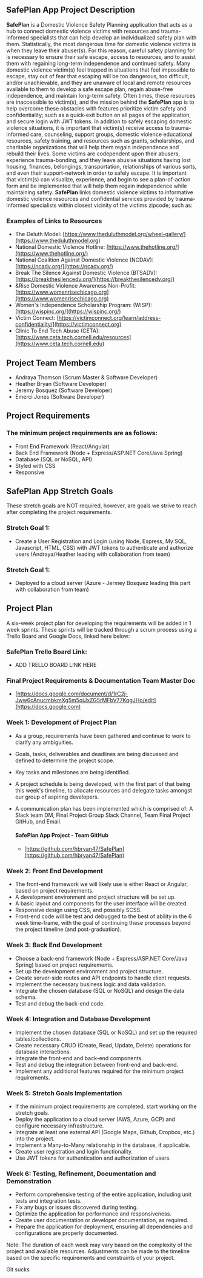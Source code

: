 ## SafePlan App Project Description
**SafePlan** is a Domestic Violence Safety Planning application that acts as a hub to connect domestic violence victims with resources and trauma-informed specialists that can help develop an individualized safety plan with them. Statistically, the most dangerous time for domestic violence victims is when they leave their abuser(s). For this reason, careful safety planning for is necessary to ensure their safe escape, access to resources, and to assist them with regaining long-term independence and continued safety. Many domestic violence victim(s) feel trapped in situations that feel impossible to escape, stay out of fear that escaping will be too dangerous, too difficult, and/or unachievable, and they are unaware of local and remote resources available to them to develop a safe escape plan, regain abuse-free independence, and maintain long-term safety. Often times, these resources are inaccessible to victim(s), and the mission behind the **SafePlan** app is to help overcome these obstacles with features prioritize victim safety and confidentiality; such as a quick-exit button on all pages of the application, and secure login with JWT tokens. 
In addition to safely escaping domestic violence situations, it is important that victim(s) receive access to trauma-informed care, counseling, support groups, domestic violence educational resources, safety training, and resources such as grants, scholarships, and charitable organizations that will help them regain independence and rebuild their lives. Some victims are codependent upon their abusers, experience trauma-bonding, and they leave abusive situations having lost housing, finances, belongings, transportation, relationships of various sorts, and even their support-network in order to safely escape. It is important that victim(s) can visualize, experience, and begin to see a plan-of-action form and be implemented that will help them regain independence while maintaining safety.
**SafePlan** links domestic violence victims to informative domestic violence resources and confidential services provided by trauma-informed specialists within closest vicinity of the victims zipcode; such as:
  ### Examples of Links to Resources
  - The Deluth Model: [https://www.theduluthmodel.org/wheel-gallery/](https://www.theduluthmodel.org)
  - National Domestic Violence Hotline: [https://www.thehotline.org/](https://www.thehotline.org/)
  - National Coalition Against Domestic Violence (NCDAV): [https://ncadv.org/](https://ncadv.org/)
  - Break The Silence Against Domestic Violence (BTSADV): [https://breakthesilencedv.org/](https://breakthesilencedv.org/)
  - &Rise Domestic Violence Awareness Non-Profit: [https://www.womenrisechicago.org](https://www.womenrisechicago.org)
  - Women's Independence Scholarship Program: (WISP): [https://wispinc.org/](https://wispinc.org/)
  - Victim Connect: [https://victimconnect.org/learn/address-confidentiality/](https://victimconnect.org)
  - Clinic To End Tech Abuse (CETA): [https://www.ceta.tech.cornell.edu/resources](https://www.ceta.tech.cornell.edu)

## Project Team Members
- Andraya Thomson (Scrum Master & Software Developer)
- Heather Bryan (Software Developer)
- Jeremy Bosquez (Software Developer)
- Emerci Jones (Software Developer)

## Project Requirements

### The minimum project requirements are as follows:
- Front End Framework (React/Angular)
- Back End Framework (Node + Express/ASP.NET Core/Java Spring)
- Database (SQL or NoSQL, API)
- Styled with CSS
- Responsive
  
## **SafePlan App Stretch Goals**
These stretch goals are NOT required, however, are goals we strive to reach after completing the project requirements.
  ### Stretch Goal 1:
  - Create a User Registration and Login (using Node, Express, My SQL, Javascript, HTML, CSS) with JWT tokens to authenticate and authorize users (Andraya/Heather leading with collaboration from team)
  ### Stretch Goal 1:
  - Deployed to a cloud server (Azure - Jermey Bosquez leading this part with collaboration from team)
  
## Project Plan
A six-week project plan for developing the requirements will be added in 1 week sprints. These sprints will be tracked through a scrum process using a Trello Board and Google Docs, linked here below:
  ### SafePlan Trello Board Link:
  - ADD TRELLO BOARD LINK HERE
  ### Final Project Requirements & Documentation Team Master Doc
  - [https://docs.google.com/document/d/1rC2j-Jww6cAnucmbkmXg5m5qjJxZG5rMFbV77KqgJHo/edit](https://docs.google.com)


### Week 1: Development of Project Plan
- As a group, requirements have been gathered and continue to work to clarify any ambiguities.
- Goals, tasks, deliverables and deadlines are being discussed and defined to determine the project scope.
- Key tasks and milestones are being identified.
- A project schedule is being developed, with the first part of that being this week's timeline, to allocate resources and delegate tasks amongst our group of aspiring developers.
- A communication plan has been implemented which is comprised of: A Slack team DM, Final Project Group Slack Channel, Team Final Project GitHub, and Email.
 
  #### SafePlan App Project - Team GitHub
  - [https://github.com/hbryan47/SafePlan](https://github.com/hbryan47/SafePlan)

### Week 2: Front End Development
- The front-end framework we will likely use is either React or Angular, based on project requirements.
- A development environment and project structure will be set up.
- A basic layout and components for the user interface will be created.
- Responsive design using CSS, and possibly SCSS. 
- Front-end code will be test and debugged to the best of ability in the 6 week time-frame, with the goal of continuing these processes beyond the project timeline (and post-graduation).

### Week 3: Back End Development
- Choose a back-end framework (Node + Express/ASP.NET Core/Java Spring) based on project requirements.
- Set up the development environment and project structure.
- Create server-side routes and API endpoints to handle client requests.
- Implement the necessary business logic and data validation.
- Integrate the chosen database (SQL or NoSQL) and design the data schema.
- Test and debug the back-end code.

### Week 4: Integration and Database Development
- Implement the chosen database (SQL or NoSQL) and set up the required tables/collections.
- Create necessary CRUD (Create, Read, Update, Delete) operations for database interactions.
- Integrate the front-end and back-end components.
- Test and debug the integration between front-end and back-end.
- Implement any additional features required for the minimum project requirements.

### Week 5: Stretch Goals Implementation
- If the minimum project requirements are completed, start working on the stretch goals.
- Deploy the application to a cloud server (AWS, Azure, GCP) and configure necessary infrastructure.
- Integrate at least one external API (Google Maps, Github, Dropbox, etc.) into the project.
- Implement a Many-to-Many relationship in the database, if applicable.
- Create user registration and login functionality.
- Use JWT tokens for authentication and authorization of users.

### Week 6: Testing, Refinement, Documentation and Demonstration
- Perform comprehensive testing of the entire application, including unit tests and integration tests.
- Fix any bugs or issues discovered during testing.
- Optimize the application for performance and responsiveness.
- Create user documentation or developer documentation, as required.
- Prepare the application for deployment, ensuring all dependencies and configurations are properly documented.

Note: The duration of each week may vary based on the complexity of the project and available resources. Adjustments can be made to the timeline based on the specific requirements and constraints of your project.

Git sucks

